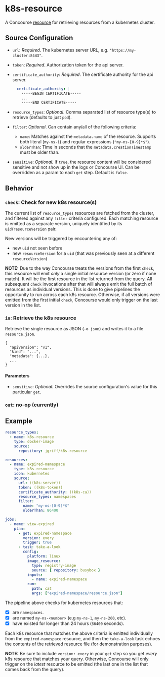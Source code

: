# k8s-resource

A Concourse [resource](https://resource-types.concourse-ci.org/) for retrieving resources from a kubernetes cluster.

## Source Configuration

* `url`: _Required_. The kubernetes server URL, e.g. `"https://my-cluster:8443"`.
* `token`: _Required_.  Authorization token for the api server.
* `certificate_authority`: _Required_. The certificate authority for the api server.
  ```yaml
    certificate_authority: |
      -----BEGIN CERTIFICATE-----
      ...
      -----END CERTIFICATE-----
  ```

* `resource_types`: _Optional_. Comma separated list of resource type(s) to retrieve (defaults to just `pod`).
* `filter`: _Optional_. Can contain any/all of the following criteria:
  * `name`: Matches against the `metadata.name` of the resource.  Supports both literal (`my-ns-1`) and regular expressions (`"my-ns-[0-9]*$"`).
  * `olderThan`: Time in seconds that the `metadata.creationTimestamp` must be older than.
* `sensitive`: _Optional._  If `true`, the resource content will be considered sensitive and not show up in the logs or Concourse UI.  Can be overridden as a param to each `get` step. Default is `false`.
## Behavior

### `check`: Check for new k8s resource(s)

The current list of `resource_types` resources are fetched from the cluster, and filtered against any `filter` criteria configured.
Each matching resource is emitted as a separate version, uniquely identified by its `uid`/`resourceVersion` pair.

New versions will be triggered by encountering any of:

* new `uid` not seen before
* new `resourceVersion` for a `uid` (that was previously seen at a different `resourceVersion`)

**NOTE:**  Due to the way Concourse treats the versions from the first `check`, this resource will emit _only_ a
single initial resource version (or zero if none match).  It will be the first resource in the list returned from the query.
All subsequent `check` invocations after that will always emit the full batch of resources as individual versions.
This is done to give pipelines the opportunity to run across each k8s resource.  Otherwise, if all versions were emitted
from the first initial `check`, Concourse would only trigger on the last version in the list.


### `in`: Retrieve the k8s resource

Retrieve the single resource as JSON (`-o json`) and writes it to a file `resource.json`.
```
{
  "apiVersion": "v1",
  "kind": "...",
  "metadata": {...},
  ...
}
```

#### Parameters

* `sensitive`: _Optional._  Overrides the source configuration's value for this particular `get`.

### `out`: no-op (currently)

## Example

```yaml
resource_types:
  - name: k8s-resource
    type: docker-image
    source:
      repository: jgriff/k8s-resource

resources:
  - name: expired-namespace
    type: k8s-resource
    icon: kubernetes
    source:
      url: ((k8s-server))
      token: ((k8s-token))
      certificate_authority: ((k8s-ca))
      resource_types: namespaces
      filter:
        name: "my-ns-[0-9]*$"
        olderThan: 86400

jobs:
  - name: view-expired
    plan:
      - get: expired-namespace
        version: every
        trigger: true
      - task: take-a-look
        config:
          platform: linux
          image_resource:
            type: registry-image
            source: { repository: busybox }
          inputs:
            - name: expired-namespace
          run:
            path: cat
            args: ["expired-namespace/resource.json"]
```

The pipeline above checks for kubernetes resources that:

* [x] are `namespaces`.
* [x] are named `my-ns-<number>` (e.g `my-ns-1`, `my-ns-200`, etc).
* [x] have existed for longer than 24 hours (`86400` seconds).

Each k8s resource that matches the above criteria is emitted individually from the `expired-namespace` resource,
and then the `take-a-look` task echoes the contents of the retrieved resource file (for demonstration purposes).

**NOTE:** Be sure to include `version: every` in your `get` step so you get _every_ k8s resource that matches your query.
Otherwise, Concourse will only trigger on the _latest_ resource to be emitted (the last one in the list that comes back from the query).
  